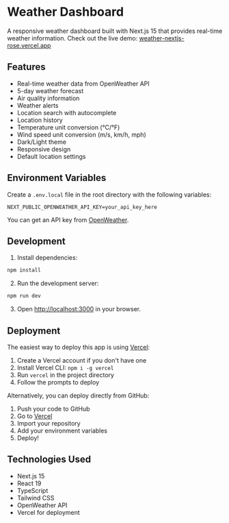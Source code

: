 # Weather Dashboard

A responsive weather dashboard built with Next.js 15 that provides real-time weather information. Check out the live demo: [weather-nextjs-rose.vercel.app](https://weather-nextjs-rose.vercel.app/)

## Features

- Real-time weather data from OpenWeather API
- 5-day weather forecast
- Air quality information
- Weather alerts
- Location search with autocomplete
- Location history
- Temperature unit conversion (°C/°F)
- Wind speed unit conversion (m/s, km/h, mph)
- Dark/Light theme
- Responsive design
- Default location settings

## Environment Variables

Create a `.env.local` file in the root directory with the following variables:

```
NEXT_PUBLIC_OPENWEATHER_API_KEY=your_api_key_here
```

You can get an API key from [OpenWeather](https://openweathermap.org/api).

## Development

1. Install dependencies:

```bash
npm install
```

2. Run the development server:

```bash
npm run dev
```

3. Open [http://localhost:3000](http://localhost:3000) in your browser.

## Deployment

The easiest way to deploy this app is using [Vercel](https://vercel.com):

1. Create a Vercel account if you don't have one
2. Install Vercel CLI: `npm i -g vercel`
3. Run `vercel` in the project directory
4. Follow the prompts to deploy

Alternatively, you can deploy directly from GitHub:

1. Push your code to GitHub
2. Go to [Vercel](https://vercel.com)
3. Import your repository
4. Add your environment variables
5. Deploy!

## Technologies Used

- Next.js 15
- React 19
- TypeScript
- Tailwind CSS
- OpenWeather API
- Vercel for deployment
